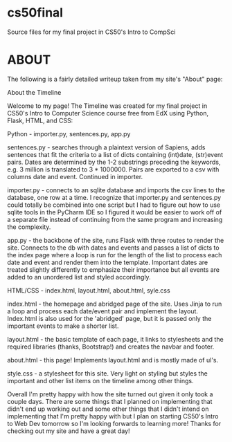# cs50final
Source files for my final project in CS50's Intro to CompSci

# ABOUT
The following is a fairly detailed writeup taken from my site's "About" page:

About the Timeline

Welcome to my page! The Timeline was created for my final project in CS50's Intro to Computer Science course free from EdX using Python, Flask, HTML, and CSS:</p>

Python - importer.py, sentences.py, app.py

sentences.py -  searches through a plaintext version of Sapiens, adds
                sentences that fit the criteria to a list of dicts containing (int)date, (str)event pairs. Dates
                are determined by the 1-2 substrings preceding the keywords, e.g. 3 million is translated to 3 *
                1000000. Pairs are exported to a csv with columns date and event. Continued in importer.

importer.py -   connects to an sqlite database and imports the csv lines to the
                database, one row at a time. I recognize that importer.py and sentences.py could totally be combined
                into one script but I had to figure out how to use sqlite tools in the PyCharm IDE so I figured
                it would be easier to work off of a separate file instead of continuing from the same program and
                increasing the complexity.

app.py -        the backbone of the site, runs Flask with three routes to render the
                site. Connects to the db with dates and events and passes a list of dicts to the index page where
                a loop is run for the length of the list to process each date and event and render them into the
                template. Important dates are treated slightly differently to emphasize their importance but all
                events are added to an unordered list and styled accordingly.


HTML/CSS - index.html, layout.html, about.html, syle.css

index.html -    the homepage and abridged page of the site. Uses Jinja to run
                a loop and process each date/event pair and implement the layout. Index.html is also used for
                the 'abridged' page, but it is passed only the important events to make a shorter list.

layout.html -   the basic template of each page, it links to
                stylesheets and the required libraries (thanks, Bootstrap!) and creates the navbar and footer.

about.html -    this page! Implements layout.html and is mostly made of ul's.

style.css -     a stylesheet for this site. Very light on styling but styles
                the important and other list items on the timeline among other things.


Overall I'm pretty happy with how the site turned out given it only took a couple days. There are some things
that I planned on implementing that didn't end up working out and some other things that I didn't intend on
implementing that I'm pretty happy with but I plan on starting CS50's Intro to Web Dev tomorrow so
I'm looking forwards to learning more! Thanks for checking out my site and have a great day!
